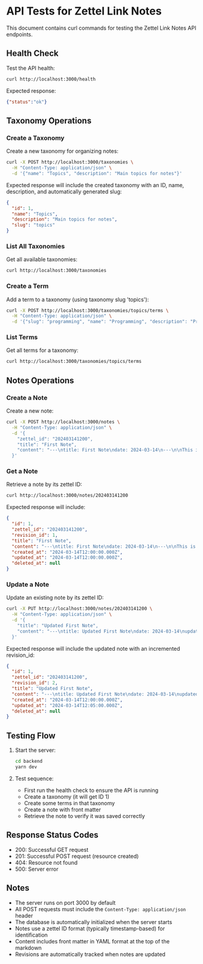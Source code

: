 # API Tests for Zettel Link Notes

This document contains curl commands for testing the Zettel Link Notes API endpoints.

## Health Check

Test the API health:
```bash
curl http://localhost:3000/health
```

Expected response:
```json
{"status":"ok"}
```

## Taxonomy Operations

### Create a Taxonomy

Create a new taxonomy for organizing notes:
```bash
curl -X POST http://localhost:3000/taxonomies \
  -H "Content-Type: application/json" \
  -d '{"name": "Topics", "description": "Main topics for notes"}'
```

Expected response will include the created taxonomy with an ID, name, description, and automatically generated slug:
```json
{
  "id": 1,
  "name": "Topics",
  "description": "Main topics for notes",
  "slug": "topics"
}
```

### List All Taxonomies

Get all available taxonomies:
```bash
curl http://localhost:3000/taxonomies
```

### Create a Term

Add a term to a taxonomy (using taxonomy slug 'topics'):
```bash
curl -X POST http://localhost:3000/taxonomies/topics/terms \
  -H "Content-Type: application/json" \
  -d '{"slug": "programming", "name": "Programming", "description": "Programming related notes"}'
```

### List Terms

Get all terms for a taxonomy:
```bash
curl http://localhost:3000/taxonomies/topics/terms
```

## Notes Operations

### Create a Note

Create a new note:
```bash
curl -X POST http://localhost:3000/notes \
  -H "Content-Type: application/json" \
  -d '{
    "zettel_id": "202403141200",
    "title": "First Note",
    "content": "---\ntitle: First Note\ndate: 2024-03-14\n---\n\nThis is my first note with front matter."
  }'
```

### Get a Note

Retrieve a note by its zettel ID:
```bash
curl http://localhost:3000/notes/202403141200
```

Expected response will include:
```json
{
  "id": 1,
  "zettel_id": "202403141200",
  "revision_id": 1,
  "title": "First Note",
  "content": "---\ntitle: First Note\ndate: 2024-03-14\n---\n\nThis is my first note with front matter.",
  "created_at": "2024-03-14T12:00:00.000Z",
  "updated_at": "2024-03-14T12:00:00.000Z",
  "deleted_at": null
}
```

### Update a Note

Update an existing note by its zettel ID:
```bash
curl -X PUT http://localhost:3000/notes/202403141200 \
  -H "Content-Type: application/json" \
  -d '{
    "title": "Updated First Note",
    "content": "---\ntitle: Updated First Note\ndate: 2024-03-14\nupdated: 2024-03-14\n---\n\nThis note has been updated with new content."
  }'
```

Expected response will include the updated note with an incremented revision_id:
```json
{
  "id": 1,
  "zettel_id": "202403141200",
  "revision_id": 2,
  "title": "Updated First Note",
  "content": "---\ntitle: Updated First Note\ndate: 2024-03-14\nupdated: 2024-03-14\n---\n\nThis note has been updated with new content.",
  "created_at": "2024-03-14T12:00:00.000Z",
  "updated_at": "2024-03-14T12:05:00.000Z",
  "deleted_at": null
}
```

## Testing Flow

1. Start the server:
   ```bash
   cd backend
   yarn dev
   ```

2. Test sequence:
   - First run the health check to ensure the API is running
   - Create a taxonomy (it will get ID 1)
   - Create some terms in that taxonomy
   - Create a note with front matter
   - Retrieve the note to verify it was saved correctly

## Response Status Codes

- 200: Successful GET request
- 201: Successful POST request (resource created)
- 404: Resource not found
- 500: Server error

## Notes

- The server runs on port 3000 by default
- All POST requests must include the `Content-Type: application/json` header
- The database is automatically initialized when the server starts
- Notes use a zettel ID format (typically timestamp-based) for identification
- Content includes front matter in YAML format at the top of the markdown
- Revisions are automatically tracked when notes are updated